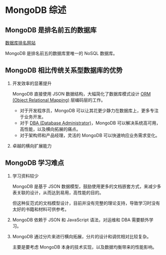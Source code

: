 # MongoDB 综述

## MongoDB 是排名前五的数据库

[数据库排名网站](https://db-engines.com/en/)

MongoDB 是排名前五的数据库里唯一的 NoSQL 数据库。

## MongoDB 相比传统关系型数据库的优势

1. 开发效率的显著提升

   MongoDB 直接使用 JSON 数据结构，大幅简化了数据库模式设计 [ORM (Object Relational Mapping)](https://zh.wikipedia.org/wiki/对象关系映射) 层编码层的工作。

   - 对于开发程序员，MongoDB 可以让其花更少静力在数据库上，更多专注于业务开发。
   - 对于 [DBA (Database Administrator)](https://en.wikipedia.org/wiki/DBA)，MongoDB 可以解决系统高可用，高性能，以及横向拓展的痛点。
   - 对于架构师和产品经理，灵活的 MongoDB 可以快速响应业务需求变化。

2. 卓越的横向扩展能力

## MongoDB 学习难点

1. 学习资料较少

   MongoDB 是基于 JSON 数据模型，鼓励使用更多的文档嵌套方式，来减少多表关联的设计，从而达到易用，高性能的目的。

   但这种反范式的文档模型设计，目前并没有完整的理论支持，导致学习时没有太好的书籍和材料可供参考。

2. MongoDB 依赖于 JSON 和 JavaScript 语法，对运维和 DBA 需要额外学习。

3. MongoDB 通过分片来进行横向拓展，分片的设计和调优相对比较复杂。

   主要是要考虑 MongoDB 本身的技术实现，以及数据均衡带来的性能影响。

